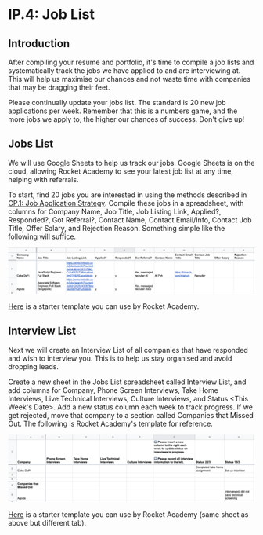 # IP.4: Job List

## Introduction

After compiling your resume and portfolio, it's time to compile a job lists and systematically track the jobs we have applied to and are interviewing at. This will help us maximise our chances and not waste time with companies that may be dragging their feet.

Please continually update your jobs list. The standard is 20 new job applications per week. Remember that this is a numbers game, and the more jobs we apply to, the higher our chances of success. Don't give up!

## Jobs List

We will use Google Sheets to help us track our jobs. Google Sheets is on the cloud, allowing Rocket Academy to see your latest job list at any time, helping with referrals. 

To start, find 20 jobs you are interested in using the methods described in [CP.1: Job Application Strategy](ip.1-job-application-strategy.md#how-will-you-find-the-jobs-youre-looking-for). Compile these jobs in a spreadsheet, with columns for Company Name, Job Title, Job Listing Link, Applied?, Responded?, Got Referral?, Contact Name, Contact Email/Info, Contact Job Title, Offer Salary, and Rejection Reason. Something simple like the following will suffice.

![Simple spreadsheet to keep tracks of jobs we are applying to](../.gitbook/assets/jie-ping-20210323-11.19.13.png)

[Here](https://docs.google.com/spreadsheets/d/1Zt70gxE4Rafgh-xMC97dAoRcArg9sn0LZurDZQU_Gdw/edit?usp=sharing) is a starter template you can use by Rocket Academy.

## Interview List

Next we will create an Interview List of all companies that have responded and wish to interview you. This is to help us stay organised and avoid dropping leads.

Create a new sheet in the Jobs List spreadsheet called Interview List, and add columns for Company, Phone Screen Interviews, Take Home Interviews, Live Technical Interviews, Culture Interviews, and Status &lt;This Week's Date&gt;. Add a new status column each week to track progress. If we get rejected, move that company to a section called Companies that Missed Out. The following is Rocket Academy's template for reference.

![Interview List of companies we are currently or have previously interviewed with](../.gitbook/assets/jie-ping-20210323-11.29.47.png)

[Here](https://docs.google.com/spreadsheets/d/1Zt70gxE4Rafgh-xMC97dAoRcArg9sn0LZurDZQU_Gdw/edit#gid=2074064392) is a starter template you can use by Rocket Academy \(same sheet as above but different tab\).

